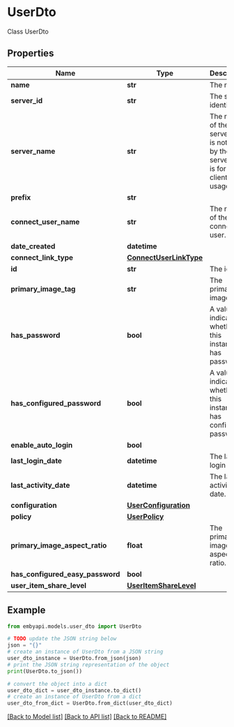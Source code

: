 # UserDto

Class UserDto  

## Properties

Name | Type | Description | Notes
------------ | ------------- | ------------- | -------------
**name** | **str** | The name. | [optional] 
**server_id** | **str** | The server identifier. | [optional] 
**server_name** | **str** | The name of the server. This is not used by the server and is for client\\-side usage only. | [optional] 
**prefix** | **str** |  | [optional] 
**connect_user_name** | **str** | The name of the connect user. | [optional] 
**date_created** | **datetime** |  | [optional] 
**connect_link_type** | [**ConnectUserLinkType**](ConnectUserLinkType.md) |  | [optional] 
**id** | **str** | The id. | [optional] 
**primary_image_tag** | **str** | The primary image tag. | [optional] 
**has_password** | **bool** | A value indicating whether this instance has password. | [optional] 
**has_configured_password** | **bool** | A value indicating whether this instance has configured password. | [optional] 
**enable_auto_login** | **bool** |  | [optional] 
**last_login_date** | **datetime** | The last login date. | [optional] 
**last_activity_date** | **datetime** | The last activity date. | [optional] 
**configuration** | [**UserConfiguration**](UserConfiguration.md) |  | [optional] 
**policy** | [**UserPolicy**](UserPolicy.md) |  | [optional] 
**primary_image_aspect_ratio** | **float** | The primary image aspect ratio. | [optional] 
**has_configured_easy_password** | **bool** |  | [optional] 
**user_item_share_level** | [**UserItemShareLevel**](UserItemShareLevel.md) |  | [optional] 

## Example

```python
from embyapi.models.user_dto import UserDto

# TODO update the JSON string below
json = "{}"
# create an instance of UserDto from a JSON string
user_dto_instance = UserDto.from_json(json)
# print the JSON string representation of the object
print(UserDto.to_json())

# convert the object into a dict
user_dto_dict = user_dto_instance.to_dict()
# create an instance of UserDto from a dict
user_dto_from_dict = UserDto.from_dict(user_dto_dict)
```
[[Back to Model list]](../README.md#documentation-for-models) [[Back to API list]](../README.md#documentation-for-api-endpoints) [[Back to README]](../README.md)


